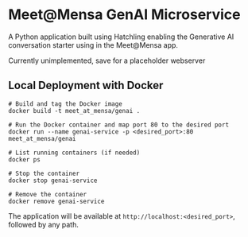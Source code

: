 # Meet@Mensa GenAI Microservice

A Python application built using Hatchling enabling the Generative AI conversation starter using in the Meet@Mensa app.

Currently unimplemented, save for a placeholder webserver

## Local Deployment with Docker
```
# Build and tag the Docker image
docker build -t meet_at_mensa/genai .   

# Run the Docker container and map port 80 to the desired port
docker run --name genai-service -p <desired_port>:80 meet_at_mensa/genai

# List running containers (if needed)
docker ps 

# Stop the container     
docker stop genai-service

# Remove the container
docker remove genai-service
```

The application will be available at `http://localhost:<desired_port>`, followed by any path.